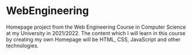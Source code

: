 # WebEngineering

Homepage project from the Web Engineering Course in Computer Science at my University in 2021/2022.
The content which I will learn in this course by creating my own Homepage will be HTML, CSS, JavaScript and other technologies.
